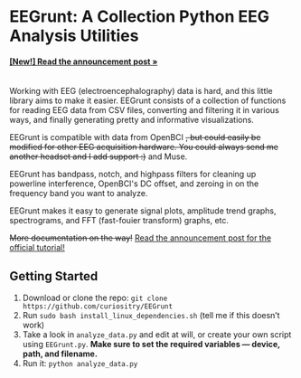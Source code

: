 # EEGrunt: A Collection Python EEG Analysis Utilities

#### [[New!] Read the announcement post &raquo;][1]

<br> Working with EEG (electroencephalography) data is hard, and this little library aims to make it easier. EEGrunt consists of a collection of functions for reading EEG data from CSV files, converting and filtering it in various ways, and finally generating pretty and informative visualizations.

EEGrunt is compatible with data from OpenBCI ~~, but could easily be modified for other EEG acquisition hardware. You could always send me another headset and I add support :)~~ and Muse.

EEGrunt has bandpass, notch, and highpass filters for cleaning up powerline interference, OpenBCI's DC offset, and zeroing in on the frequency band you want to analyze.

EEGrunt makes it easy to generate signal plots, amplitude trend graphs, spectrograms, and FFT (fast-fouier transform) graphs, etc.

~~More documentation on the way!~~  [Read the announcement post for the official tutorial!][1]

## Getting Started
1. Download or clone the repo: `git clone https://github.com/curiositry/EEGrunt`
2. Run `sudo bash install_linux_dependencies.sh` (tell me if this doesn’t work)
4. Take a look in `analyze_data.py` and edit at will, or create your own script using `EEGrunt.py`. **Make sure to set the required variables — device, path, and filename.**
5. Run it: `python analyze_data.py`

[1]: http://www.autodidacts.io/eegrunt-open-source-python-eeg-analysis-utilities/
